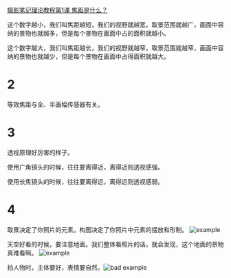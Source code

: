 [摄影笔记理论教程第1课 焦距是什么？](https://mp.weixin.qq.com/s?__biz=MjM5MjI2MTU1MQ==&mid=2652013079&idx=1&sn=8b699d04be45ff1d671a9a3a25f419cc&chksm=bd4ed6d78a395fc13527feb55237a99f57fea3bd7b8b616e9e45956ec8453b538ff163e00deb&scene=21#wechat_redirect)

这个数字越小，我们叫焦距越短，我们的视野就越宽，取景范围就越广，画面中容纳的景物也就越多，但是每个景物在画面中占的面积就越小。

这个数字越大，我们叫焦距越长，我们的视野就越窄，取景范围就越窄，画面中容纳的景物也就越少，但是每个景物在画面中占得面积就越大。


# 2

等效焦距与全、半画幅传感器有关。

# 3
透视原理好厉害的样子。

使用广角镜头的时候，往往要离得近，离得近则透视感强。

使用长焦镜头的时候，往往要离得远，离得远则透视感弱。

# 4
取景决定了你照片的元素。构图决定了你照片中元素的摆放和形制。
![example](http://mmbiz.qpic.cn/mmbiz_jpg/SlzGSgJicOCyRMEh6aVmW15ucj1S1J7Jhv5QdRzpCegnNWHIM1wuic3icPvzRQRiamTTBUZYLiawmGRyKMN0Ph5B74Q/640?wx_fmt=jpeg&tp=webp&wxfrom=5&wx_lazy=1&wx_co=1)

 天空好看的时候，要注意地面。我们整体看照片的话，就会发现，这个地面的景物真难看啊。
 ![example](http://mmbiz.qpic.cn/mmbiz_jpg/SlzGSgJicOCzj7LRXpJ82tjbeb68JlcE3CRjZiaYlyMkPd1nxOajrFD7pTju3iaW9icBtzYtY6u1dLjuJibl7FANjiaA/640?wx_fmt=jpeg&tp=webp&wxfrom=5&wx_lazy=1&wx_co=1)


拍人物时，主体要好，表情要自然。![bad example](http://mmbiz.qpic.cn/mmbiz_jpg/SlzGSgJicOCzj7LRXpJ82tjbeb68JlcE3eicuv9pfWKtxM0Dclp4kSic4dn0d0qD6NCMaLiaibYQtjwANCGkjtDQhhA/640?wx_fmt=jpeg&tp=webp&wxfrom=5&wx_lazy=1&wx_co=1)
